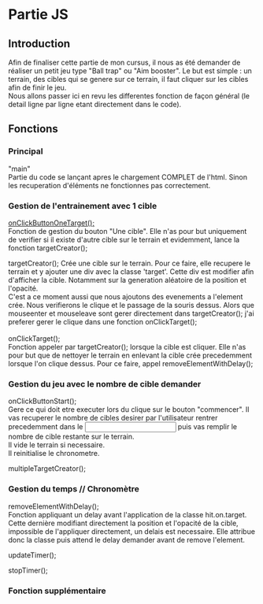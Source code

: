 # Partie JS
## Introduction
Afin de finaliser cette partie de mon cursus, il nous as été demander de réaliser un petit jeu type "Ball trap" ou "Aim booster". Le but est simple : un terrain, des cibles qui se genere sur ce terrain, il faut cliquer sur les cibles afin de finir le jeu. <br>
Nous allons passer ici en revu les differentes fonction de façon général (le detail ligne par ligne etant directement dans le code).<br>

## Fonctions 

### Principal
"main" <br>
Partie du code se lançant apres le chargement COMPLET de l'html. Sinon les recuperation d'éléments ne fonctionnes pas correctement.

### Gestion de l'entrainement avec 1 cible
<ins>onClickButtonOneTarget();</ins><br>
Fonction de gestion du bouton "Une cible". Elle n'as pour but uniquement de verifier si il existe d'autre cible sur le terrain et evidemment, lance la fonction targetCreator();<br>

targetCreator();
Crée une cible sur le terrain. Pour ce faire, elle recupere le terrain et y ajouter une div avec la classe 'target'. Cette div est modifier afin d'afficher la cible. Notamment sur la generation aléatoire de la position et l'opacité.<br>
C'est a ce moment aussi que nous ajoutons des evenements a l'element crée. Nous verifierons le clique et le passage de la souris dessus. Alors que mouseenter et mouseleave sont gerer directement dans targetCreator(); j'ai preferer gerer le clique dans une fonction onClickTarget();<br>
<br>
onClickTarget();<br>
Fonction appeler par targetCreator(); lorsque la cible est cliquer. Elle n'as pour but que de nettoyer le terrain en enlevant la cible crée precedemment lorsque l'on clique dessus. Pour ce faire, appel removeElementWithDelay(); 

### Gestion du jeu avec le nombre de cible demander

onClickButtonStart();<br>
Gere ce qui doit etre executer lors du clique sur le bouton "commencer". Il vas recuperer le nombre de cibles desirer par l'utilisateur rentrer precedemment dans le <input> puis vas remplir le nombre de cible restante sur le terrain.<br>
Il vide le terrain si necessaire. <br>
Il reinitialise le chronometre.<br>

multipleTargetCreator();<br>

### Gestion du temps // Chronomètre

removeElementWithDelay();<br>
Fonction appliquant un delay avant l'application de la classe hit.on.target. Cette dernière modifiant directement la position et l'opacité de la cible, impossible de l'appliquer directement, un delais est necessaire. Elle attribue donc la classe puis attend le delay demander avant de remove l'element.<br>

updateTimer();<br>


stopTimer();<br>




### Fonction supplémentaire 

